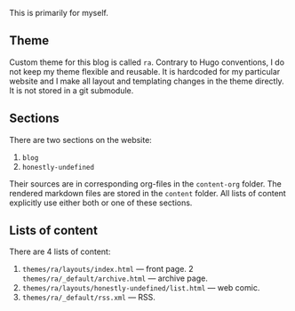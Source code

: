 This is primarily for myself.

## Theme

Custom theme for this blog is called `ra`. Contrary to Hugo conventions, I do not keep my theme flexible and reusable. It is hardcoded for my particular website and I make all layout and templating changes in the theme directly. It is not stored in a git submodule.

## Sections

There are two sections on the website:

1. `blog`
2. `honestly-undefined`

Their sources are in corresponding org-files in the `content-org` folder. The rendered markdown files are stored in the `content` folder. All lists of content explicitly use either both or one of these sections.

## Lists of content

There are 4 lists of content:

1. `themes/ra/layouts/index.html` — front page.
2  `themes/ra/_default/archive.html` — archive page.
3. `themes/ra/layouts/honestly-undefined/list.html` — web comic.
4. `themes/ra/_default/rss.xml` — RSS.
